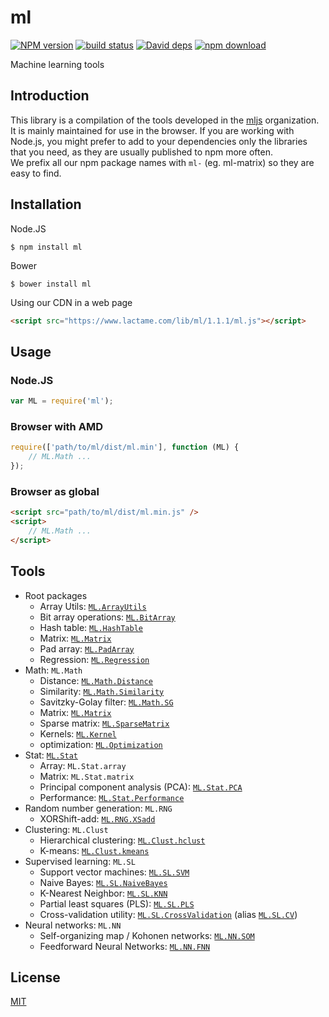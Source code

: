 # ml

  [![NPM version][npm-image]][npm-url]
  [![build status][travis-image]][travis-url]
  [![David deps][david-image]][david-url]
  [![npm download][download-image]][download-url]

Machine learning tools

## Introduction

This library is a compilation of the tools developed in the [mljs](https://github.com/mljs) organization.  
It is mainly maintained for use in the browser. If you are working with Node.js, you might prefer to add
to your dependencies only the libraries that you need, as they are usually published to npm more often.  
We prefix all our npm package names with `ml-` (eg. ml-matrix) so they are easy to find.

## Installation

Node.JS
```
$ npm install ml
```

Bower
```
$ bower install ml
```

Using our CDN in a web page
```html
<script src="https://www.lactame.com/lib/ml/1.1.1/ml.js"></script>
```

## Usage

### Node.JS
```js
var ML = require('ml');
```

### Browser with AMD
```js
require(['path/to/ml/dist/ml.min'], function (ML) {
    // ML.Math ...
});
```

### Browser as global
```html
<script src="path/to/ml/dist/ml.min.js" />
<script>
    // ML.Math ...
</script>
```

## Tools

* Root packages
    * Array Utils: [`ML.ArrayUtils`](https://github.com/mljs/array-utils)
    * Bit array operations: [`ML.BitArray`](https://github.com/mljs/bit-array)
    * Hash table: [`ML.HashTable`](https://github.com/mljs/hash-table)
    * Matrix: [`ML.Matrix`](https://github.com/mljs/matrix)
    * Pad array: [`ML.PadArray`](https://github.com/mljs/pad-array)
    * Regression: [`ML.Regression`](https://github.com/mljs/regression)
* Math: `ML.Math`
    * Distance: [`ML.Math.Distance`](https://github.com/mljs/distance)
    * Similarity: [`ML.Math.Similarity`](https://github.com/mljs/distance)
    * Savitzky-Golay filter: [`ML.Math.SG`](https://github.com/mljs/savitzky-golay)
    * Matrix: [`ML.Matrix`](https://github.com/mljs/matrix)
    * Sparse matrix: [`ML.SparseMatrix`](https://github.com/mljs/sparse-matrix)
    * Kernels: [`ML.Kernel`](https://github.com/mljs/kernel)
    * optimization: [`ML.Optimization`](https://github.com/mljs/optimization)
* Stat: [`ML.Stat`](https://github.com/mljs/stat)
    * Array: `ML.Stat.array`
    * Matrix: `ML.Stat.matrix`
    * Principal component analysis (PCA): [`ML.Stat.PCA`](https://github.com/mljs/pca)
    * Performance: [`ML.Stat.Performance`](https://github.com/mljs/performance)
* Random number generation: `ML.RNG`
    * XORShift-add: [`ML.RNG.XSadd`](https://github.com/mljs/xsadd)
* Clustering: `ML.Clust`
    * Hierarchical clustering: [`ML.Clust.hclust`](https://github.com/mljs/hclust)
    * K-means: [`ML.Clust.kmeans`](https://github.com/mljs/kmeans)
* Supervised learning: `ML.SL`
    * Support vector machines: [`ML.SL.SVM`](https://github.com/mljs/svm)
    * Naive Bayes: [`ML.SL.NaiveBayes`](https://github.com/mljs/naive-bayes)
    * K-Nearest Neighbor: [`ML.SL.KNN`](https://github.com/mljs/knn)
    * Partial least squares (PLS): [`ML.SL.PLS`](https://github.com/mljs/pls)
    * Cross-validation utility: [`ML.SL.CrossValidation`](https://github.com/mljs/cross-validation) (alias [`ML.SL.CV`](https://github.com/mljs/cross-validation))
* Neural networks: `ML.NN`
    * Self-organizing map / Kohonen networks: [`ML.NN.SOM`](https://github.com/mljs/som)
    * Feedforward Neural Networks: [`ML.NN.FNN`](https://github.com/mljs/feedforward-neural-networks)

## License

  [MIT](./LICENSE)

[npm-image]: https://img.shields.io/npm/v/ml.svg?style=flat-square
[npm-url]: https://www.npmjs.com/package/ml
[travis-image]: https://img.shields.io/travis/mljs/ml/master.svg?style=flat-square
[travis-url]: https://travis-ci.org/mljs/ml
[david-image]: https://img.shields.io/david/mljs/ml.svg?style=flat-square
[david-url]: https://david-dm.org/mljs/ml
[download-image]: https://img.shields.io/npm/dm/ml.svg?style=flat-square
[download-url]: https://www.npmjs.com/package/ml
